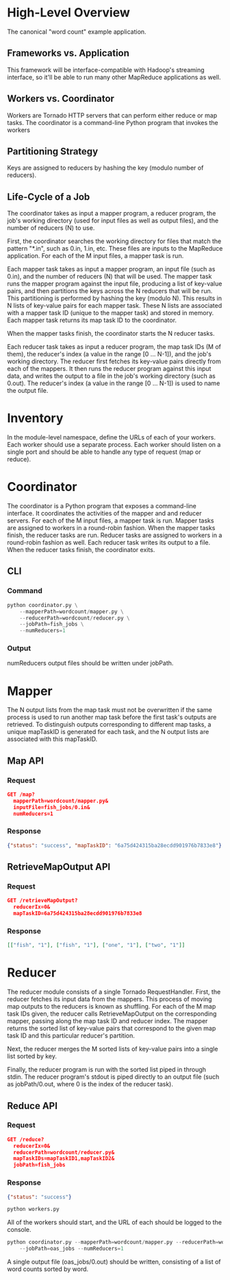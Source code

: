 # High-Level Overview
The canonical "word count" example application.
## Frameworks vs. Application
This framework will be interface-compatible with Hadoop's streaming interface, so it'll be able to run many other MapReduce applications as well.
## Workers vs. Coordinator
Workers are Tornado HTTP servers that can perform either reduce or map tasks. The coordinator is a command-line Python program that invokes the workers
## Partitioning Strategy
Keys are assigned to reducers by hashing the key (modulo number of reducers).
## Life-Cycle of a Job
The coordinator takes as input a mapper program, a reducer program, the job's working directory (used for input files as well as output files), and the number of reducers (N) to use.

First, the coordinator searches the working directory for files that match the pattern "*.in", such as 0.in, 1.in, etc. These files are inputs to the MapReduce application. For each of the M input files, a mapper task is run.

Each mapper task takes as input a mapper program, an input file (such as 0.in), and the number of reducers (N) that will be used. The mapper task runs the mapper program against the input file, producing a list of key-value pairs, and then partitions the keys across the N reducers that will be run. This partitioning is performed by hashing the key (modulo N). This results in N lists of key-value pairs for each mapper task. These N lists are associated with a mapper task ID (unique to the mapper task) and stored in memory. Each mapper task returns its map task ID to the coordinator.

When the mapper tasks finish, the coordinator starts the N reducer tasks.

Each reducer task takes as input a reducer program, the map task IDs (M of them), the reducer's index (a value in the range [0 ... N-1]), and the job's working directory. The reducer first fetches its key-value pairs directly from each of the mappers. It then runs the reducer program against this input data, and writes the output to a file in the job\'s working directory (such as 0.out). The reducer's index (a value in the range [0 ... N-1]) is used to name the output file.

# Inventory
In the module-level namespace, define the URLs of each of your workers. Each worker should use a separate process. Each worker should listen on a single port and should be able to handle any type of request (map or reduce).

# Coordinator
The coordinator is a Python program that exposes a command-line interface. It coordinates the activities of the mapper and and reducer servers. For each of the M input files, a mapper task is run. Mapper tasks are assigned to workers in a round-robin fashion. When the mapper tasks finish, the reducer tasks are run. Reducer tasks are assigned to workers in a round-robin fashion as well. Each reducer task writes its output to a file. When the reducer tasks finish, the coordinator exits.

## CLI
### Command
```python
python coordinator.py \
    --mapperPath=wordcount/mapper.py \
    --reducerPath=wordcount/reducer.py \
    --jobPath=fish_jobs \
    --numReducers=1
```
### Output
numReducers output files should be written under jobPath.

# Mapper
The N output lists from the map task must not be overwritten if the same process is used to run another map task before the first task\'s outputs are retrieved. To distinguish outputs corresponding to different map tasks, a unique mapTaskID is generated for each task, and the N output lists are associated with this mapTaskID.

## Map API
### Request
```json
GET /map?
  mapperPath=wordcount/mapper.py&
  inputFile=fish_jobs/0.in&
  numReducers=1
```
### Response
```json
{"status": "success", "mapTaskID": "6a75d424315ba28ecdd901976b7833e8"}
```
## RetrieveMapOutput API
### Request
```json
GET /retrieveMapOutput?
  reducerIx=0&
  mapTaskID=6a75d424315ba28ecdd901976b7833e8
```
### Response
```json
[["fish", "1"], ["fish", "1"], ["one", "1"], ["two", "1"]]
```

# Reducer
The reducer module consists of a single Tornado RequestHandler. First, the reducer fetches its input data from the mappers. This process of moving map outputs to the reducers is known as shuffling. For each of the M map task IDs given, the reducer calls RetrieveMapOutput on the corresponding mapper, passing along the map task ID and reducer index. The mapper returns the sorted list of key-value pairs that correspond to the given map task ID and this particular reducer\'s partition.

Next, the reducer merges the M sorted lists of key-value pairs into a single list sorted by key.

Finally, the reducer program is run with the sorted list piped in through stdin. The reducer program\'s stdout is piped directly to an output file (such as jobPath/0.out, where 0 is the index of the reducer task).

## Reduce API
### Request
```json
GET /reduce?
  reducerIx=0&
  reducerPath=wordcount/reducer.py&
  mapTaskIDs=mapTaskID1,mapTaskID2&
  jobPath=fish_jobs
```
### Response
```json
{"status": "success"} 
```

```python
python workers.py
``` 
All of the workers should start, and the URL of each should be logged to the console.
```python
python coordinator.py --mapperPath=wordcount/mapper.py --reducerPath=wordcount/reducer.py \
    --jobPath=oas_jobs --numReducers=1
```
A single output file (oas_jobs/0.out) should be written, consisting of a list of word counts sorted by word.


